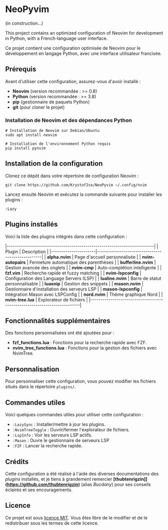# NeoPyvim

(in construction...)

This project contains an optimized configuration of Neovim for development in Python, with a French-language user interface.

Ce projet contient une configuration optimisée de Neovim pour le développement en langage Python, avec une interface utilisateur francisée.

## Prérequis

Avant d'utiliser cette configuration, assurez-vous d'avoir installé :

- **Neovim** (version recommandée : >= 0.8)
- **Python** (version recommandée : >= 3.8)
- **pip** (gestionnaire de paquets Python)
- **git** (pour cloner le projet)

### Installation de Neovim et des dépendances Python

```shell
# Installation de Neovim sur Debian/Ubuntu
sudo apt install neovim

# Installation de l'environnement Python requis
pip install pynvim
```

## Installation de la configuration

Clonez ce dépôt dans votre répertoire de configuration Neovim :

```shell
git clone https://github.com/Krystof2so/NeoPyvim ~/.config/nvim
```

Lancez ensuite Neovim et exécutez la commande suivante pour installer les plugins :

```vim
:Lazy
```

## Plugins installés

Voici la liste des plugins intégrés dans cette configuration :

|-------------------------------------------------------------------------|
| Plugin               | Description                                      |
|----------------------|--------------------------------------------------|
| **alpha.nvim**       | Page d'accueil personnalisée                     |
| **nvim-autopairs**   | Fermeture automatique des parenthèses            |
| **bufferline.nvim**  | Gestion avancée des onglets                      |
| **nvim-cmp**         | Auto-complétion intelligente                     |
| **fzf.vim**          | Recherche rapide et fuzzy matching               |
| **nvim-lspconfig**   | Configuration des Language Servers (LSP)         |
| **lualine.nvim**     | Barre de statut personnalisable                  |
| **luasnip**          | Gestion des snippets                             |
| **mason.nvim**       | Gestionnaire d'installation des serveurs LSP     |
| **mason-lspconfig**  | Intégration Mason avec LSPConfig                 |
| **nord.nvim**        | Thème graphique Nord                             |
| **nvim-tree.lua**    | Explorateur de fichiers                          |
|-------------------------------------------------------------------------|

## Fonctionnalités supplémentaires

Des fonctions personnalisées ont été ajoutées pour :

- **fzf_functions.lua** : Fonctions pour la recherche rapide avec FZF.
- **nvim_tree_functions.lua** : Fonctions pour la gestion des fichiers avec NvimTree.

## Personnalisation

Pour personnaliser cette configuration, vous pouvez modifier les fichiers situés dans le répertoire `plugins/`.

## Commandes utiles

Voici quelques commandes utiles pour utiliser cette configuration :

- `:LazySync` : Installer/mettre à jour les plugins.
- `:NvimTreeToggle` : Ouvrir/fermer l'explorateur de fichiers.
- `:LspInfo` : Voir les serveurs LSP actifs.
- `:Mason` : Ouvre le gestionnaire de serveurs LSP
- `:FZF` : Lancer la recherche rapide.

## Crédits

Cette configuration a été réalisé à l'aide des diverses documentations des *plugins* installés, et je tiens à grandement remercier **[thubtenrigzin]](https://github.com/thubtenrigzin)** (alias *Bucdany*) pour ses conseils éclairés et ses encouragements.

## Licence

Ce projet est sous [licence MIT](https://mit-license.org/). Vous êtes libre de le modifier et de le redistribuer sous les termes de cette licence.


